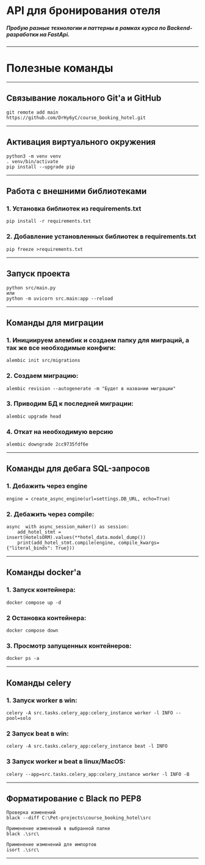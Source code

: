 # API для бронирования отеля
##### Пробую разные технологии и паттерны в рамках курса по Backend-разработки на FastApi.
***
# Полезные команды
***
## Связывание локального Git'а и GitHub
``````
git remote add main https://github.com/DrHy6yC/course_booking_hotel.git
``````
***
## Активация виртуального окружения
``````
python3 -m venv venv
. venv/bin/activate
pip install --upgrade pip
``````
***
## Работа с внешними библиотеками
### 1. Установка библиотек из requirements.txt
``````
pip install -r requirements.txt
``````
### 2. Добавление установленных библиотек в requirements.txt
``````
pip freeze >requirements.txt
``````
***
##  Запуск проекта
``````
python src/main.py
или
python -m uvicorn src.main:app --reload
``````
***
##  Команды для миграции
### 1. Инициируем алембик и создаем папку для миграций, а так же все необходимые конфиги:
``````
alembic init src/migrations
``````
### 2. Создаем миграцию:
``````
alembic revision --autogenerate -m "Будет в названии миграции"
``````
### 3. Приводим БД к последней миграции:
``````
alembic upgrade head
``````
### 4. Откат на необходимую версию
``````
alembic downgrade 2cc9735fdf6e
``````
***
##  Команды для дебага SQL-запросов
### 1. Дебажить через engine
``````
engine = create_async_engine(url=settings.DB_URL, echo=True)
``````
### 2. Дебажить через compile:
``````
async  with async_session_maker() as session:
    add_hotel_stmt = insert(HotelsORM).values(**hotel_data.model_dump())
    print(add_hotel_stmt.compile(engine, compile_kwargs={"literal_binds": True}))
``````
***
##  Команды docker'a
### 1. Запуск контейнера:
``````
docker compose up -d
``````
### 2 Остановка контейнера:
``````
docker compose down
``````
### 3. Просмотр запущенных контейнеров:
``````
docker ps -a
``````
***
##  Команды celery
### 1. Запуск worker в win:
``````
celery -A src.tasks.celery_app:celery_instance worker -l INFO --pool=solo
``````
### 2 Запуск beat в win:
``````
celery -A src.tasks.celery_app:celery_instance beat -l INFO
``````
### 3 Запуск worker и beat в linux/MacOS:
``````
celery --app=src.tasks.celery_app:celery_instance worker -l INFO -B
``````
***
## Форматирование с Black по PEP8
``````
Проверка изменений
black --diff C:\Pet-projects\course_booking_hotel\src

Применение изменений в выбранной папке
black .\src\

Применение изменений для импортов
isort .\src\
``````
***


